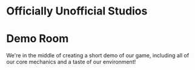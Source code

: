 # Officially Unofficial Studios
# Demo Room

We're in the middle of creating a short demo of our game, including all of our core mechanics and a taste of our environment!

